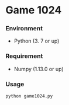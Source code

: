 # Game 1024



### Environment

- Python (3. 7 or up)

### Requirement

- Numpy (1.13.0 or up)

### Usage

`python game1024.py`


